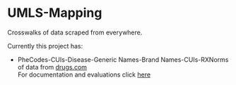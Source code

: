 # UMLS-Mapping
Crosswalks of data scraped from everywhere.

Currently this project has:
- PheCodes-CUIs-Disease-Generic Names-Brand Names-CUIs-RXNorms of data from [drugs.com](drug.com)\
For documentation and evaluations click [here](https://docs.google.com/document/d/1_Z5ddvA3-F_kr7k873oCFksNscmLST6nmONuf3WSbTI/edit?usp=sharing)
